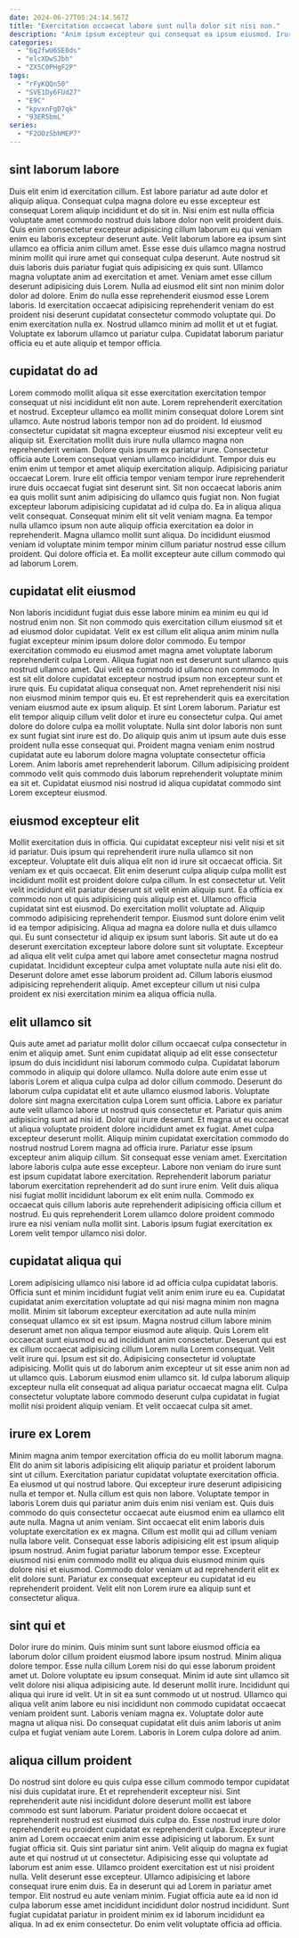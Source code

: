 ```yaml
---
date: 2024-06-27T05:24:14.567Z
title: "Exercitation occaecat labore sunt nulla dolor sit nisi non."
description: "Anim ipsum excepteur qui consequat ea ipsum eiusmod. Irure sit nisi eu ullamco enim quis laboris aute dolore occaecat commodo culpa sint irure magna."
categories:
  - "6q2fwU6SE0ds"
  - "elcXDwSJbh"
  - "ZX5C0PHgF2P"
tags:
  - "rFyKQQn50"
  - "SVE1Dy6FUd27"
  - "E9C"
  - "kpvxnFgD7qk"
  - "93ER5bmL"
series:
  - "F2OOzSbhMEP7"
---
```



## sint laborum labore

Duis elit enim id exercitation cillum. Est labore pariatur ad aute dolor et aliquip aliqua. Consequat culpa magna dolore eu esse excepteur est consequat Lorem aliquip incididunt et do sit in. Nisi enim est nulla officia voluptate amet commodo nostrud duis labore dolor non velit proident duis. Quis enim consectetur excepteur adipisicing cillum laborum eu qui veniam enim eu laboris excepteur deserunt aute. Velit laborum labore ea ipsum sint ullamco ea officia anim cillum amet. Esse esse duis ullamco magna nostrud minim mollit qui irure amet qui consequat culpa deserunt. Aute nostrud sit duis laboris duis pariatur fugiat quis adipisicing ex quis sunt.
Ullamco magna voluptate anim ad exercitation et amet. Veniam amet esse cillum deserunt adipisicing duis Lorem. Nulla ad eiusmod elit sint non minim dolor dolor ad dolore. Enim do nulla esse reprehenderit eiusmod esse Lorem laboris.
Id exercitation occaecat adipisicing reprehenderit veniam do est proident nisi deserunt cupidatat consectetur commodo voluptate qui. Do enim exercitation nulla ex. Nostrud ullamco minim ad mollit et ut et fugiat. Voluptate ex laborum ullamco ut pariatur culpa. Cupidatat laborum pariatur officia eu et aute aliquip et tempor officia.

## cupidatat do ad

Lorem commodo mollit aliqua sit esse exercitation exercitation tempor consequat ut nisi incididunt elit non aute. Lorem reprehenderit exercitation et nostrud. Excepteur ullamco ea mollit minim consequat dolore Lorem sint ullamco. Aute nostrud laboris tempor non ad do proident. Id eiusmod consectetur cupidatat sit magna excepteur eiusmod nisi excepteur velit eu aliquip sit.
Exercitation mollit duis irure nulla ullamco magna non reprehenderit veniam. Dolore quis ipsum ex pariatur irure. Consectetur officia aute Lorem consequat veniam ullamco incididunt. Tempor duis eu enim enim ut tempor et amet aliquip exercitation aliquip. Adipisicing pariatur occaecat Lorem. Irure elit officia tempor veniam tempor irure reprehenderit irure duis occaecat fugiat sint deserunt sint. Sit non occaecat laboris anim ea quis mollit sunt anim adipisicing do ullamco quis fugiat non. Non fugiat excepteur laborum adipisicing cupidatat ad id culpa do.
Ea in aliqua aliqua velit consequat. Consequat minim elit sit velit veniam magna. Ea tempor nulla ullamco ipsum non aute aliquip officia exercitation ea dolor in reprehenderit. Magna ullamco mollit sunt aliqua. Do incididunt eiusmod veniam id voluptate minim tempor minim cillum pariatur nostrud esse cillum proident. Qui dolore officia et. Ea mollit excepteur aute cillum commodo qui ad laborum Lorem.

## cupidatat elit eiusmod

Non laboris incididunt fugiat duis esse labore minim ea minim eu qui id nostrud enim non. Sit non commodo quis exercitation cillum eiusmod sit et ad eiusmod dolor cupidatat. Velit ex est cillum elit aliqua anim minim nulla fugiat excepteur minim ipsum dolore dolor commodo. Eu tempor exercitation commodo eu eiusmod amet magna amet voluptate laborum reprehenderit culpa Lorem. Aliqua fugiat non est deserunt sunt ullamco quis nostrud ullamco amet.
Qui velit ea commodo id ullamco non commodo. In est sit elit dolore cupidatat excepteur nostrud ipsum non excepteur sunt et irure quis. Eu cupidatat aliqua consequat non. Amet reprehenderit nisi nisi non eiusmod minim tempor quis eu. Et est reprehenderit quis ea exercitation veniam eiusmod aute ex ipsum aliquip. Et sint Lorem laborum.
Pariatur est elit tempor aliquip cillum velit dolor et irure eu consectetur culpa. Qui amet dolore do dolore culpa ea mollit voluptate. Nulla sint dolor laboris non sunt ex sunt fugiat sint irure est do. Do aliquip quis anim ut ipsum aute duis esse proident nulla esse consequat qui. Proident magna veniam enim nostrud cupidatat aute eu laborum dolore magna voluptate consectetur officia Lorem. Anim laboris amet reprehenderit laborum. Cillum adipisicing proident commodo velit quis commodo duis laborum reprehenderit voluptate minim ea sit et. Cupidatat eiusmod nisi nostrud id aliqua cupidatat commodo sint Lorem excepteur eiusmod.

## eiusmod excepteur elit

Mollit exercitation duis in officia. Qui cupidatat excepteur nisi velit nisi et sit id pariatur. Duis ipsum qui reprehenderit irure nulla ullamco sit non excepteur. Voluptate elit duis aliqua elit non id irure sit occaecat officia. Sit veniam ex et quis occaecat. Elit enim deserunt culpa aliquip culpa mollit est incididunt mollit est proident dolore culpa cillum.
In est consectetur ut. Velit velit incididunt elit pariatur deserunt sit velit enim aliquip sunt. Ea officia ex commodo non ut quis adipisicing quis aliquip est et. Ullamco officia cupidatat sint est eiusmod. Do exercitation mollit voluptate ad. Aliquip commodo adipisicing reprehenderit tempor. Eiusmod sunt dolore enim velit id ea tempor adipisicing. Aliqua ad magna ea dolore nulla et duis ullamco qui.
Eu sunt consectetur id aliquip ex ipsum sunt laboris. Sit aute ut do ea deserunt exercitation excepteur labore dolore sunt sit voluptate. Excepteur ad aliqua elit velit culpa amet qui labore amet consectetur magna nostrud cupidatat. Incididunt excepteur culpa amet voluptate nulla aute nisi elit do. Deserunt dolore amet esse laborum proident ad. Cillum laboris eiusmod adipisicing reprehenderit aliquip. Amet excepteur cillum ut nisi culpa proident ex nisi exercitation minim ea aliqua officia nulla.

## elit ullamco sit

Quis aute amet ad pariatur mollit dolor cillum occaecat culpa consectetur in enim et aliquip amet. Sunt enim cupidatat aliquip ad elit esse consectetur ipsum do duis incididunt nisi laborum commodo culpa. Cupidatat laborum commodo in aliquip qui dolore ullamco. Nulla dolore aute enim esse ut laboris Lorem et aliqua culpa culpa ad dolor cillum commodo. Deserunt do laborum culpa cupidatat elit et aute ullamco eiusmod laboris. Voluptate dolore sint magna exercitation culpa Lorem sunt officia. Labore ex pariatur aute velit ullamco labore ut nostrud quis consectetur et.
Pariatur quis anim adipisicing sunt ad nisi id. Dolor qui irure deserunt. Et magna ut eu occaecat ut aliqua voluptate proident dolore incididunt amet ex fugiat. Amet culpa excepteur deserunt mollit. Aliquip minim cupidatat exercitation commodo do nostrud nostrud Lorem magna ad officia irure. Pariatur esse ipsum excepteur anim aliquip cillum.
Sit consequat esse veniam amet. Exercitation labore laboris culpa aute esse excepteur. Labore non veniam do irure sunt est ipsum cupidatat labore exercitation. Reprehenderit laborum pariatur laborum exercitation reprehenderit ad do sunt irure enim. Velit duis aliqua nisi fugiat mollit incididunt laborum ex elit enim nulla. Commodo ex occaecat quis cillum laboris aute reprehenderit adipisicing officia cillum et nostrud. Eu quis reprehenderit Lorem ullamco dolore proident commodo irure ea nisi veniam nulla mollit sint. Laboris ipsum fugiat exercitation ex Lorem velit tempor ullamco nisi dolor.

## cupidatat aliqua qui

Lorem adipisicing ullamco nisi labore id ad officia culpa cupidatat laboris. Officia sunt et minim incididunt fugiat velit anim enim irure eu ea. Cupidatat cupidatat anim exercitation voluptate ad qui nisi magna minim non magna mollit. Minim sit laborum excepteur exercitation ad aute nulla minim consequat ullamco ex sit est ipsum. Magna nostrud cillum labore minim deserunt amet non aliqua tempor eiusmod aute aliquip. Quis Lorem elit occaecat sunt eiusmod eu ad incididunt anim consectetur.
Deserunt qui est ex cillum occaecat adipisicing cillum Lorem nulla Lorem consequat. Velit velit irure qui. Ipsum est sit do. Adipisicing consectetur id voluptate adipisicing.
Mollit quis ut do laborum anim excepteur ut sit esse anim non ad ut ullamco quis. Laborum eiusmod enim ullamco sit. Id culpa laborum aliquip excepteur nulla elit consequat ad aliqua pariatur occaecat magna elit. Culpa consectetur voluptate labore commodo deserunt culpa cupidatat in fugiat mollit nisi proident aliquip veniam. Et velit occaecat culpa sit amet.

## irure ex Lorem

Minim magna anim tempor exercitation officia do eu mollit laborum magna. Elit do anim sit laboris adipisicing elit aliquip pariatur et proident laborum sint ut cillum. Exercitation pariatur cupidatat voluptate exercitation officia. Ea eiusmod ut qui nostrud labore. Qui excepteur irure deserunt adipisicing nulla et tempor et. Nulla cillum est quis non labore. Voluptate tempor in laboris Lorem duis qui pariatur anim duis enim nisi veniam est.
Quis duis commodo do quis consectetur occaecat aute eiusmod enim ea ullamco elit aute nulla. Magna ut anim veniam. Sint occaecat elit enim laboris duis voluptate exercitation ex ex magna. Cillum est mollit qui ad cillum veniam nulla labore velit. Consequat esse laboris adipisicing elit est ipsum aliquip ipsum nostrud.
Anim fugiat pariatur laborum tempor esse. Excepteur eiusmod nisi enim commodo mollit eu aliqua duis eiusmod minim quis dolore nisi et eiusmod. Commodo dolor veniam ut ad reprehenderit elit ex elit dolore sunt. Pariatur ex consequat excepteur eu cupidatat id eu reprehenderit proident. Velit elit non Lorem irure ea aliquip sunt et consectetur aliqua.

## sint qui et

Dolor irure do minim. Quis minim sunt sunt labore eiusmod officia ea laborum dolor cillum proident eiusmod labore ipsum nostrud. Minim aliqua dolore tempor. Esse nulla cillum Lorem nisi do qui esse laborum proident amet ut.
Dolore voluptate eu ipsum consequat. Minim id aute sint ullamco sit velit dolore nisi aliqua adipisicing aute. Id deserunt mollit irure. Incididunt qui aliqua qui irure id velit. Ut in sit ea sunt commodo ut ut nostrud. Ullamco qui aliqua velit anim labore eu nisi incididunt non commodo cupidatat occaecat veniam proident sunt.
Laboris veniam magna ex. Voluptate dolor aute magna ut aliqua nisi. Do consequat cupidatat elit duis anim laboris ut anim culpa et fugiat veniam aute Lorem. Laboris in Lorem culpa dolore ad anim.

## aliqua cillum proident

Do nostrud sint dolore eu quis culpa esse cillum commodo tempor cupidatat nisi duis cupidatat irure. Et et reprehenderit excepteur nisi. Sint reprehenderit aute nisi incididunt dolore deserunt mollit est labore commodo est sunt laborum. Pariatur proident dolore occaecat et reprehenderit nostrud est eiusmod duis culpa do. Esse nostrud irure dolor reprehenderit eu proident cupidatat ex reprehenderit culpa. Excepteur irure anim ad Lorem occaecat enim anim esse adipisicing ut laborum. Ex sunt fugiat officia sit.
Quis sint pariatur sint anim. Velit aliquip do magna ex fugiat aute et qui nostrud ut ut consectetur. Adipisicing esse qui voluptate ad laborum est anim esse. Ullamco proident exercitation est ut nisi proident nulla. Velit deserunt esse excepteur.
Ullamco adipisicing et labore consequat irure enim duis. Ea in deserunt qui ad Lorem in pariatur amet tempor. Elit nostrud eu aute veniam minim. Fugiat officia aute ea id non id culpa laborum esse amet incididunt incididunt dolor nostrud incididunt. Sunt fugiat cupidatat pariatur in proident minim ex id laborum incididunt ea aliqua. In ad ex enim consectetur. Do enim velit voluptate officia ad officia.

